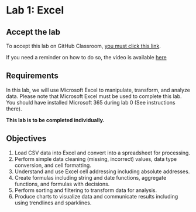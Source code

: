 Lab 1: Excel
===========================================

## Accept the lab

To accept this lab on GitHub Classroom, [you must click this link](https://classroom.github.com/a/jvxl7w8w).

If you need a reminder on how to do so, the video is available [here](./week01/lab.md)

## Requirements

In this lab, we will use Microsoft Excel to manipulate, transform, and analyze data. Please note that Microsoft Excel must be used to complete this lab. You should have installed Microsoft 365 during lab 0 (See instructions there). 

**This lab is to be completed individually.**

## **Objectives**

1.  Load CSV data into Excel and convert into a spreadsheet for processing.
2.  Perform simple data cleaning (missing, incorrect) values, data type conversion, and cell formatting.
3.  Understand and use Excel cell addressing including absolute addresses.
4.  Create formulas including string and date functions, aggregate functions, and formulas with decisions.
5.  Perform sorting and filtering to transform data for analysis.
6.  Produce charts to visualize data and communicate results including using trendlines and sparklines.

